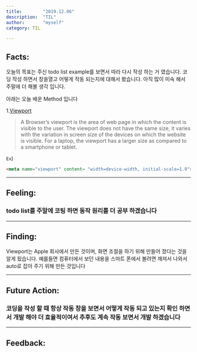 ```yaml
---
title:        "2019.12.06"
description:  "TIL"
author:       "myself"
category: TIL

---
```


<h2><strong>Facts:</strong></h2> 
오늘의 목표는 주신 todo list example를 보면서 따라 다시 작성 하는 거 였습니다. 코딩 작성 하면서 창을열고 어떻게 작동 되는지에 대해서 봤습니다. 아직 많이 미숙 해서 주말에 더 해볼 생각 입니다.

아래는 오늘 배운 Method 입니다 <br>

1.[Viewport](https://www.geeksforgeeks.org/html-viewport-meta-tag-for-responsive-web-design/) <br>
>A Browser’s viewport is the area of web page in which the content is visible to the user. The viewport does not have the same size, it varies with the variation in screen size of the devices on which the website is visible. For a laptop, the viewport has a larger size as compared to a smartphone or tablet.

`Ex`) 
```HTML
<meta name="viewport" content= "width=device-width, initial-scale=1.0"> 
```
---

<h2> Feeling:</h2>
<h3>todo list를 주말에 코팅 하면 동작 원리를 더 공부 하겠습니다</h3>

---
<h2>Finding:</h2>
Viewport는 Apple 회사에서 만든 것이며, 화면 조절을 하기 위해 만들어 졌다는 것을 알게 됬습니다. 예를들면 컴퓨터에서 보던 내용을 스마트 폰에서 볼려면 깨져서 나와서 auto로 잡아 주기 위해 만든 것입니다

---
<h2>Future Action:</h2>
<h3>코딩을 작성 할 때 항상 작동 창을 보면서 어떻게 작동 되고 있는지 확인 하면서 개발 해야 더 효율적이여서 추후도 계속 작동 보면서 개발 하겠습니다</h3>

---
<h2>Feedback:</h2>
<h3></h3>

